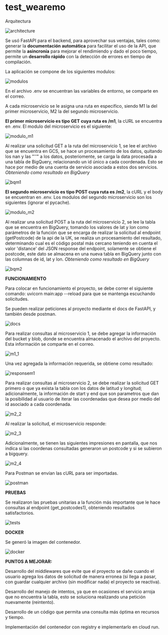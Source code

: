 # test_wearemo

Arquitectura

![architecture](https://github.com/DVRRS/test_wearemo/assets/69321668/c66c54c5-b3b3-4413-a2f4-b2730e123403)

Se usó FastAPI para el backend, para aprovechar sus ventajas, tales como: generar la __documentación automática__ para facilitar el uso de la API, que permite la __asincronía__ para mejorar el rendimiendo y dado el poco tiempo, permite un __desarrollo rápido__ con la detección de errores en tiempo de compilación.

La aplicación se compone de los siguientes modulos: 

![modulos](https://github.com/DVRRS/test_wearemo/assets/69321668/ee6845eb-a9c5-49e8-9a4d-46cd45789030)

En el archivo .env se encuentran las variables de entorno, se comparte en el correo.

A cada microservicio se le asigna una ruta en especifico, siendo M1 la del primer microservicio, M2 la del segundo microservicio. 

**El primer microservicio es tipo GET cuya ruta es /m1**, la cURL se encuentra en .env. 
El modulo del microservicio es el siguiente:

![modulo_m1](https://github.com/DVRRS/test_wearemo/assets/69321668/6c871afd-e48d-4601-ad50-6f594d19ee55)

Al realizar una solicitud GET a la ruta del microservicio 1, se lee el archivo que se encuentra en GCS, se hace un procesamiento de los datos, quitando los nan y las "''" a los datos, posteriomente, se carga la data procesada a una tabla de BigQuery, relacionando un id único a cada coordenada. Esto se hace por medio de una cuenta de servicio asociada a estos dos servicios.
_Obteniendo como resultado en BigQuery_

![bqm1](https://github.com/DVRRS/test_wearemo/assets/69321668/50f464b5-ac2b-4206-a33f-93b61452d69b)


**El segundo microservicio es tipo POST cuya ruta es /m2**, la cURL y el body se encuentran en .env. Los modulos del segundo microservicio son los siguientes (ignorar el pycache).

![modulo_m2](https://github.com/DVRRS/test_wearemo/assets/69321668/2b6d3228-444a-40ab-9ff6-386bcc695109)

Al realizar una solicitud POST a la ruta del microservicio 2, se lee la tabla que se encuentra en BigQuery, tomando los valores de lat y lon como parámetros de la función que se encarga de realizar la solicitud al endpoint (getPostcode) de la api de la UK, se realiza un procesamiento del resultado, determinando cual es el código postal más cercano teniendo en cuenta el valor 'distance' del JSON response del endpoint, solamente se obtiene el postcode, este dato se almacena en una nueva tabla en BigQuery junto con las columnas de id, lat y lon.
_Obteniendo como resultado en BigQuery_

![bqm2](https://github.com/DVRRS/test_wearemo/assets/69321668/b08007ab-81da-4af7-9f0e-bc986e713264)

**FUNCIONAMIENTO**

Para colocar en funcionamiento el proyecto, se debe correr el siguiente comando: uvicorn main:app --reload para que se mantenga escuchando solicitudes.

Se pueden realizar peticiones al proyecto mediante el docs de FastAPI, y también desde postman.

![docs](https://github.com/DVRRS/test_wearemo/assets/69321668/6f583deb-d4fe-41c2-a653-5fe02b37cd34)

Para realizar consultas al microservicio 1, se debe agregar la información del bucket y blob, donde se encuentra almacenado el archivo del proyecto. Esta información se comparte en el correo.

![m1_1](https://github.com/DVRRS/test_wearemo/assets/69321668/95f13301-ef08-4899-9c9c-7f132b915c08)

Una vez agregada la información requerida, se obtiene como resultado:

![responsem1](https://github.com/DVRRS/test_wearemo/assets/69321668/99ce2c48-eb2b-46fd-8bd8-b480451f7d84)

Para realizar consultas al microservicio 2, se debe realizar la solicitud GET primero o que ya exista la tabla con los datos de latitud y longitud; adicionalmente, la información de start y end que son parametros que dan la posibilidad al usuario de iterar las coordenadas que desea por medio del id asociado a cada coordenada.

![m2_2](https://github.com/DVRRS/test_wearemo/assets/69321668/826107c5-2d50-4b23-abe8-a9816e9e03e2)

Al realizar la solicitud, el microservicio responde:

![m2_3](https://github.com/DVRRS/test_wearemo/assets/69321668/c2114423-dd81-42bf-b8c9-831183874b00)

Adicionalmente, se tienen las siguientes impresiones en pantalla, que nos indica si las coordenas consultadas generaron un postcode y si se subieron a bigquery.

![m2_4](https://github.com/DVRRS/test_wearemo/assets/69321668/c2a453cd-9f81-4575-8688-d8e3ffe02adb)

Para Postman se envían las cURL para ser importadas.

![postman](https://github.com/DVRRS/test_wearemo/assets/69321668/26cc2996-1dd1-4022-9c04-bbfa726020e4)

**PRUEBAS**

Se realizaron las pruebas unitarias a la función más importante que le hace consultas al endpoint (get_postcodes1), obteniendo resultados satisfactorios.

![tests](https://github.com/DVRRS/test_wearemo/assets/69321668/0edd6a7a-68bb-4bd9-9123-ff5169950ac0)

**DOCKER**

Se generó la imagen del contenedor.

![docker](https://github.com/DVRRS/test_wearemo/assets/69321668/a371abf6-c415-417b-80ea-fcbc58686c8c)



**PUNTOS A MEJORAR:**

Desarrollo del middlewares que evite que el proyecto se dañe cuando el usuario agrega los datos de solicitud de manera erronea (si llega a pasar, con guardar cualquier archivo (sin modificar nada) el proyecto se reactiva).

Desarrollo del manejo de intentos, ya que en ocasiones el servicio arroja que no encuentra la tabla, esto se soluciona realizando una petición nuevamente (reintento).

Desarrollo de un código que permita una consulta más óptima en recursos y tiempo.

Implementación del contenedor con registry e implementarlo en cloud run.




